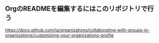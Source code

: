 ## OrgのREADMEを編集するにはこのリポジトリで行う

https://docs.github.com/ja/organizations/collaborating-with-groups-in-organizations/customizing-your-organizations-profile
